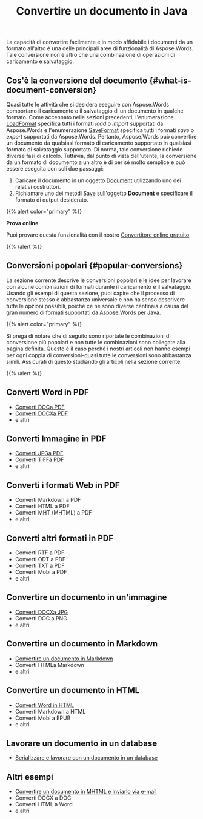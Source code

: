 ﻿---
title: Convertire un documento in Java
second_title: Aspose.Words per Java
articleTitle: Convertire un documento
linktitle: Convertire un documento
type: docs
weight: 30
url: /it/java/convert-a-document/
description: "Convertire facilmente i documenti da un formato all'altro. È possibile lavorare con tutti i formati più popolari come i formati Microsoft Word come DOCX o DOC, i formati OpenDocument come ODT o OTT, i formati Web come HTML o XHTML, i formati di testo come MarkDown o TXT e altri che utilizzano Java."
timestamp: 2024-09-25-11-08-55
---

La capacità di convertire facilmente e in modo affidabile i documenti da un formato all'altro è una delle principali aree di funzionalità di Aspose.Words. Tale conversione non è altro che una combinazione di operazioni di caricamento e salvataggio.

## Cos'è la conversione del documento {#what-is-document-conversion}

Quasi tutte le attività che si desidera eseguire con Aspose.Words comportano il caricamento o il salvataggio di un documento in qualche formato. Come accennato nelle sezioni precedenti, l'enumerazione [LoadFormat](https://reference.aspose.com/words/java/com.aspose.words/loadformat/) specifica tutti i formati *load* o *import* supportati da Aspose.Words e l'enumerazione [SaveFormat](https://reference.aspose.com/words/java/com.aspose.words/saveformat/) specifica tutti i formati *save* o *export* supportati da Aspose.Words. Pertanto, Aspose.Words può convertire un documento da qualsiasi formato di caricamento supportato in qualsiasi formato di salvataggio supportato. Di norma, tale conversione richiede diverse fasi di calcolo. Tuttavia, dal punto di vista dell'utente, la conversione da un formato di documento a un altro è di per sé molto semplice e può essere eseguita con soli due passaggi:

1. Caricare il documento in un oggetto [Document](https://reference.aspose.com/words/java/com.aspose.words/document/) utilizzando uno dei relativi costruttori.
1. Richiamare uno dei metodi [Save](https://reference.aspose.com/words/java/com.aspose.words/document/#save-java.lang.String-int) sull'oggetto **Document** e specificare il formato di output desiderato.

{{% alert color="primary" %}}

**Prova online**

Puoi provare questa funzionalità con il nostro [Convertitore online gratuito](https://products.aspose.app/words/conversion).

{{% /alert %}}

## Conversioni popolari {#popular-conversions}

La sezione corrente descrive le conversioni popolari e le idee per lavorare con alcune combinazioni di formati durante il caricamento e il salvataggio. Usando gli esempi di questa sezione, puoi capire che il processo di conversione stesso è abbastanza universale e non ha senso descrivere tutte le opzioni possibili, poiché ce ne sono diverse centinaia a causa del gran numero di [formati supportati da Aspose.Words per Java](/words/java/supported-document-formats/).

{{% alert color="primary" %}}

Si prega di notare che di seguito sono riportate le combinazioni di conversione più popolari e non tutte le combinazioni sono collegate alla pagina definita. Questo è il caso perché i nostri articoli non hanno esempi per ogni coppia di conversioni-quasi tutte le conversioni sono abbastanza simili. Assicurati di questo studiando gli articoli nella sezione corrente.

{{% /alert %}}

<div class="row">
	<div class="col-md-6">
		<h2>Converti Word in PDF</h2>
			<ul>
				<li><a href="/words/java/convert-a-document-to-pdf/#converting-doc-or-docx-to-pdf">Converti DOCa PDF</a></li>
				<li><a href="/words/java/convert-a-document-to-pdf/#converting-doc-or-docx-to-pdf">Converti DOCXa PDF</a></li>
				<li>e altri</li>
			</ul>
		<h2>Converti Immagine in PDF</h2>
			<ul>
				<li><a href="/words/java/convert-a-document-to-pdf/#convert-an-image-to-pdf">Converti JPGa PDF</a></li>
				<li><a href="/words/java/convert-a-document-to-pdf/#convert-an-image-to-pdf">Converti TIFFa PDF</a></li>
				<li>e altri</li>
			</ul>
		<h2>Converti i formati Web in PDF</h2>
			<ul>
				<li>Converti Markdown a PDF</li>
				<li>Converti HTML a PDF</li>
				<li>Converti MHT (MHTML) a PDF</li>
				<li>e altri</li>
			</ul>
		<h2>Converti altri formati in PDF</h2>
			<ul>
				<li>Converti RTF a PDF</li>
				<li>Converti ODT a PDF</li>
				<li>Converti TXT a PDF</li>
				<li>Converti Mobi a PDF</li>
				<li>e altri</li>
			</ul>
	</div>
	<div class="col-md-6">
		<h2>Convertire un documento in un'immagine</h2>
			<ul>
				<li><a href="/words/java/convert-a-document-to-an-image/">Converti DOCXa JPG</a></li>
				<li>Converti DOC a PNG</li>
				<li>e altri</li>
			</ul>
		<h2>Convertire un documento in Markdown</h2>
			<ul>
				<li><a href="/words/java/convert-a-document-to-markdown/">Convertire un documento in Markdown</a></li>
				<li>Converti HTMLa Markdown</li>
				<li>e altri</li>
			</ul>
		<h2>Convertire un documento in HTML</h2>
			<ul>
				<li><a href="/words/java/convert-a-document-to-html-mhtml-or-epub/#convert-a-document">Converti Word in HTML</a></li>
				<li>Converti Markdown a HTML</li>
				<li>Converti Mobi a EPUB</li>
				<li>e altri</li>
			</ul>
		<h2>Lavorare un documento in un database</h2>
			<ul>
				<li><a href="/words/java/serialize-and-work-with-a-document-in-a-database/">Serializzare e lavorare con un documento in un database</a></li>
			</ul>
		<h2>Altri esempi</h2>
			<ul>
				<li><a href="/words/java/convert-a-document-to-mhtml-and-send-it-by-email/">Convertire un documento in MHTML e inviarlo via e-mail</a></li>
				<li>Converti DOCX a DOC</li>
				<li>Converti HTML a Word</li>
				<li>e altri</li>
			</ul>
	</div>
</div>
